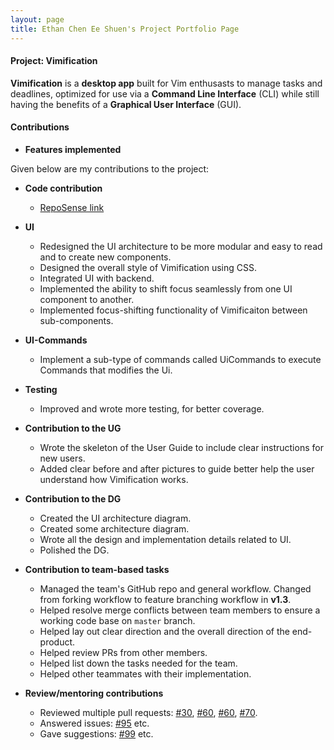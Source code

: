 ```yaml
---
layout: page
title: Ethan Chen Ee Shuen's Project Portfolio Page
---
```


#### Project: Vimification

**Vimification** is a **desktop app** built for Vim enthusasts to manage tasks and deadlines, optimized for use via a **Command Line Interface** (CLI) while still having the benefits of a **Graphical User Interface** (GUI).

#### Contributions

- **Features implemented**

Given below are my contributions to the project:

- **Code contribution**

  - [RepoSense link](https://nus-cs2103-ay2223s2.github.io/tp-dashboard/?search=bipbipboopboop&sort=groupTitle%20dsc&sortWithin=title&since=2023-02-17&timeframe=commit&mergegroup=&groupSelect=groupByRepos&breakdown=false&tabOpen=true&tabType=authorship&tabAuthor=bipbipboopboop&tabRepo=AY2223S2-CS2103T-T15-3%2Ftp%5Bmaster%5D&authorshipIsMergeGroup=false&authorshipFileTypes=docs~functional-code~test-code~other&authorshipIsBinaryFileTypeChecked=false&authorshipIsIgnoredFilesChecked=false)

- **UI**

  - Redesigned the UI architecture to be more modular and easy to read and to create new components.
  - Designed the overall style of Vimification using CSS.
  - Integrated UI with backend.
  - Implemented the ability to shift focus seamlessly from one UI component to another.
  - Implemented focus-shifting functionality of Vimificaiton between sub-components.

- **UI-Commands**

  - Implement a sub-type of commands called UiCommands to execute Commands that modifies the Ui.

- **Testing**

  - Improved and wrote more testing, for better coverage.

- **Contribution to the UG**

  - Wrote the skeleton of the User Guide to include clear instructions for new users.
  - Added clear before and after pictures to guide better help the user understand how Vimification works.

- **Contribution to the DG**

  - Created the UI architecture diagram.
  - Created some architecture diagram.
  - Wrote all the design and implementation details related to UI.
  - Polished the DG.

- **Contribution to team-based tasks**

  - Managed the team's GitHub repo and general workflow. Changed from forking workflow to feature branching workflow in **v1.3**.
  - Helped resolve merge conflicts between team members to ensure a working code base on `master` branch.
  - Helped lay out clear direction and the overall direction of the end-product.
  - Helped review PRs from other members.
  - Helped list down the tasks needed for the team.
  - Helped other teammates with their implementation.

- **Review/mentoring contributions**

  - Reviewed multiple pull requests: [#30](https://github.com/AY2223S2-CS2103T-T15-3/tp/pull/18), [#60](https://github.com/AY2223S2-CS2103T-T15-3/tp/pull/85), [#60](https://github.com/AY2223S2-CS2103T-T15-3/tp/pull/60), [#70](https://github.com/AY2223S2-CS2103T-T15-3/tp/pull/70).
  - Answered issues: [#95](https://github.com/AY2223S2-CS2103T-T15-3/tp/issues/95) etc.
  - Gave suggestions: [#99](https://github.com/AY2223S2-CS2103T-T15-3/tp/issues/99) etc.
